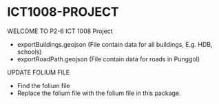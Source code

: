# ICT1008-PROJECT

WELCOME TO P2-6 ICT 1008 Project

- exportBuildings.geojson (File contain data for all buildings, E.g. HDB, schools)
- exportRoadPath.geojson (File contain data for roads in Punggol)

UPDATE FOLIUM FILE
- Find the folium file 
- Replace the folium file with the folium file in this package.
